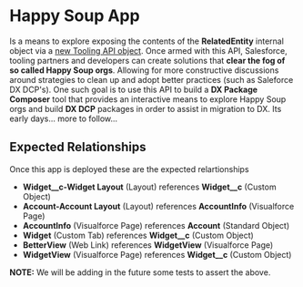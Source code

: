 # Happy Soup App

Is a means to explore exposing the contents of the **RelatedEntity** internal object via a [new Tooling API object](https://salesforce.quip.com/MSAiA5FPtemy). Once armed with this API, Salesforce, tooling partners and developers can create solutions that **clear the fog of so called Happy Soup orgs**. Allowing for more constructive discussions around strategies to clean up and adopt better practices (such as Saleforce DX DCP's). One such goal is to use this API to build a **DX Package Composer** tool that provides an interactive means to explore Happy Soup orgs and build **DX DCP** packages in order to assist in migration to DX. Its early days... more to follow...

## Expected Relationships

Once this app is deployed these are the expected relartionships

- **Widget__c-Widget Layout** (Layout) references **Widget__c** (Custom Object)
- **Account-Account Layout** (Layout) references **AccountInfo** (Visualforce Page)
- **AccountInfo** (Visualforce Page) references **Account** (Standard Object)
- **Widget** (Custom Tab) references **Widget__c** (Custom Object)
- **BetterView** (Web Link) references **WidgetView** (Visualforce Page) 
- **WidgetView** (Visualforce Page) references **Widget__c** (Custom Object)

**NOTE:** We will be adding in the future some tests to assert the above.
